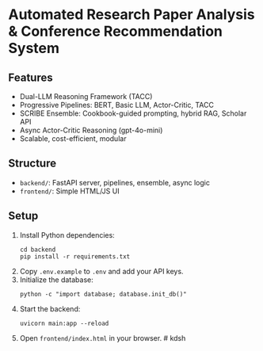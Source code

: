 # Automated Research Paper Analysis & Conference Recommendation System

## Features
- Dual-LLM Reasoning Framework (TACC)
- Progressive Pipelines: BERT, Basic LLM, Actor-Critic, TACC
- SCRIBE Ensemble: Cookbook-guided prompting, hybrid RAG, Scholar API
- Async Actor-Critic Reasoning (gpt-4o-mini)
- Scalable, cost-efficient, modular

## Structure
- `backend/`: FastAPI server, pipelines, ensemble, async logic
- `frontend/`: Simple HTML/JS UI

## Setup
1. Install Python dependencies:
   ```
   cd backend
   pip install -r requirements.txt
   ```
2. Copy `.env.example` to `.env` and add your API keys.
3. Initialize the database:
   ```
   python -c "import database; database.init_db()"
   ```
4. Start the backend:
   ```
   uvicorn main:app --reload
   ```
5. Open `frontend/index.html` in your browser.
#   k d s h  
 